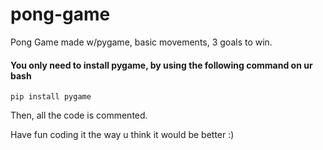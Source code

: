 # pong-game

Pong Game made w/pygame, basic movements, 3 goals to win.

#### You only need to install pygame, by using the following command on ur bash
```pip install pygame ```

Then, all the code is commented. 

Have fun coding it the way u think it would be better :)
